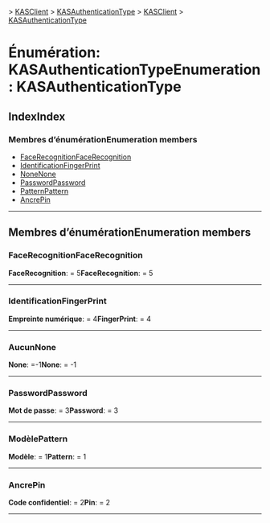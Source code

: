 <span data-ttu-id="34f78-101">[](../README.md) > [KASClient](../modules/kasclient.md) > [KASAuthenticationType](../enums/kasclient.kasauthenticationtype.md)</span><span class="sxs-lookup"><span data-stu-id="34f78-101">[](../README.md) > [KASClient](../modules/kasclient.md) > [KASAuthenticationType](../enums/kasclient.kasauthenticationtype.md)</span></span>

# <a name="enumeration-kasauthenticationtype"></a><span data-ttu-id="34f78-102">Énumération: KASAuthenticationType</span><span class="sxs-lookup"><span data-stu-id="34f78-102">Enumeration: KASAuthenticationType</span></span>

## <a name="index"></a><span data-ttu-id="34f78-103">Index</span><span class="sxs-lookup"><span data-stu-id="34f78-103">Index</span></span>

### <a name="enumeration-members"></a><span data-ttu-id="34f78-104">Membres d’énumération</span><span class="sxs-lookup"><span data-stu-id="34f78-104">Enumeration members</span></span>

* [<span data-ttu-id="34f78-105">FaceRecognition</span><span class="sxs-lookup"><span data-stu-id="34f78-105">FaceRecognition</span></span>](kasclient.kasauthenticationtype.md#facerecognition)
* [<span data-ttu-id="34f78-106">Identification</span><span class="sxs-lookup"><span data-stu-id="34f78-106">FingerPrint</span></span>](kasclient.kasauthenticationtype.md#fingerprint)
* [<span data-ttu-id="34f78-107">None</span><span class="sxs-lookup"><span data-stu-id="34f78-107">None</span></span>](kasclient.kasauthenticationtype.md#none)
* [<span data-ttu-id="34f78-108">Password</span><span class="sxs-lookup"><span data-stu-id="34f78-108">Password</span></span>](kasclient.kasauthenticationtype.md#password)
* [<span data-ttu-id="34f78-109">Pattern</span><span class="sxs-lookup"><span data-stu-id="34f78-109">Pattern</span></span>](kasclient.kasauthenticationtype.md#pattern)
* [<span data-ttu-id="34f78-110">Ancre</span><span class="sxs-lookup"><span data-stu-id="34f78-110">Pin</span></span>](kasclient.kasauthenticationtype.md#pin)

---

## <a name="enumeration-members"></a><span data-ttu-id="34f78-111">Membres d’énumération</span><span class="sxs-lookup"><span data-stu-id="34f78-111">Enumeration members</span></span>

<a id="facerecognition"></a>

###  <a name="facerecognition"></a><span data-ttu-id="34f78-112">FaceRecognition</span><span class="sxs-lookup"><span data-stu-id="34f78-112">FaceRecognition</span></span>

<span data-ttu-id="34f78-113">**FaceRecognition**: = 5</span><span class="sxs-lookup"><span data-stu-id="34f78-113">**FaceRecognition**:  = 5</span></span>

___
<a id="fingerprint"></a>

###  <a name="fingerprint"></a><span data-ttu-id="34f78-114">Identification</span><span class="sxs-lookup"><span data-stu-id="34f78-114">FingerPrint</span></span>

<span data-ttu-id="34f78-115">**Empreinte numérique**: = 4</span><span class="sxs-lookup"><span data-stu-id="34f78-115">**FingerPrint**:  = 4</span></span>

___
<a id="none"></a>

###  <a name="none"></a><span data-ttu-id="34f78-116">Aucun</span><span class="sxs-lookup"><span data-stu-id="34f78-116">None</span></span>

<span data-ttu-id="34f78-117">**None**: =-1</span><span class="sxs-lookup"><span data-stu-id="34f78-117">**None**:  =  -1</span></span>

___
<a id="password"></a>

###  <a name="password"></a><span data-ttu-id="34f78-118">Password</span><span class="sxs-lookup"><span data-stu-id="34f78-118">Password</span></span>

<span data-ttu-id="34f78-119">**Mot de passe**: = 3</span><span class="sxs-lookup"><span data-stu-id="34f78-119">**Password**:  = 3</span></span>

___
<a id="pattern"></a>

###  <a name="pattern"></a><span data-ttu-id="34f78-120">Modèle</span><span class="sxs-lookup"><span data-stu-id="34f78-120">Pattern</span></span>

<span data-ttu-id="34f78-121">**Modèle**: = 1</span><span class="sxs-lookup"><span data-stu-id="34f78-121">**Pattern**:  = 1</span></span>

___
<a id="pin"></a>

###  <a name="pin"></a><span data-ttu-id="34f78-122">Ancre</span><span class="sxs-lookup"><span data-stu-id="34f78-122">Pin</span></span>

<span data-ttu-id="34f78-123">**Code confidentiel**: = 2</span><span class="sxs-lookup"><span data-stu-id="34f78-123">**Pin**:  = 2</span></span>

___

